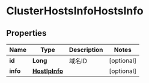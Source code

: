 
# ClusterHostsInfoHostsInfo

## Properties
Name | Type | Description | Notes
------------ | ------------- | ------------- | -------------
**id** | **Long** | 域名ID |  [optional]
**info** | [**HostIpInfo**](HostIpInfo.md) |  |  [optional]




